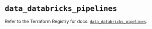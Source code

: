 # `data_databricks_pipelines`

Refer to the Terraform Registry for docs: [`data_databricks_pipelines`](https://registry.terraform.io/providers/databricks/databricks/1.80.0/docs/data-sources/pipelines).
